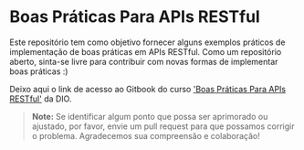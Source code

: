 # Boas Práticas Para APIs RESTful

Este repositório tem como objetivo fornecer alguns exemplos práticos de implementação de boas práticas em APIs RESTful. Como um repositório aberto, sinta-se livre para contribuir com novas formas de implementar boas práticas :)

Deixo aqui o link de acesso ao Gitbook do curso ['Boas Práticas Para APIs RESTful'](https://www.gitbook.com/curso-boas-praticas-apis-restful) da DIO.

> **Note:** Se identificar algum ponto que possa ser aprimorado ou ajustado, por favor, envie um pull request para que possamos corrigir o problema. Agradecemos sua compreensão e colaboração!




